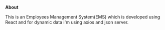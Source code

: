 **About**

This is an Employees Management System(EMS) which is developed using React and for dynamic data i'm using axios and json server.